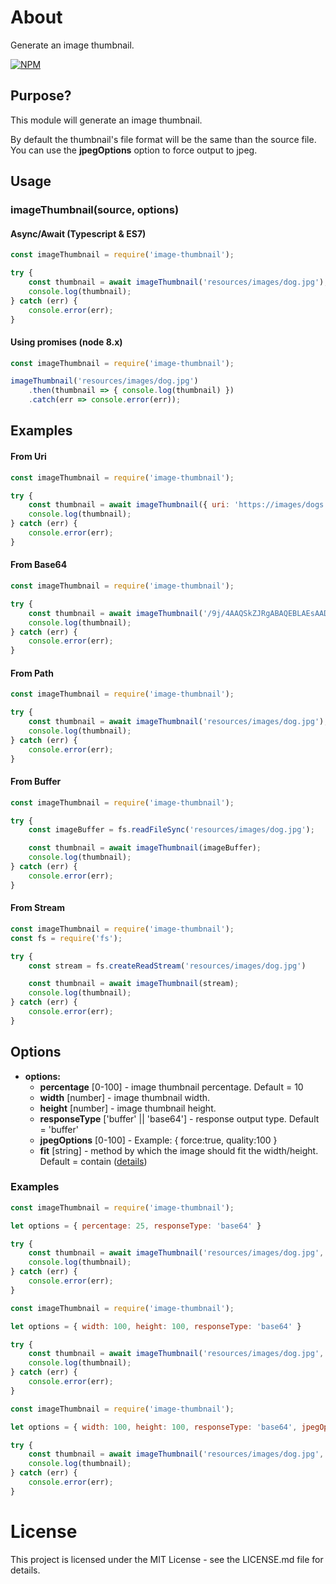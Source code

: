 # About
Generate an image thumbnail.

[![NPM](https://nodei.co/npm/image-thumbnail.png)](https://nodei.co/npm/image-thumbnail/)

## Purpose?
This module will generate an image thumbnail.

By default the thumbnail's file format will be the same than the source file. You can use the __jpegOptions__ option to force output to jpeg.

## Usage
### imageThumbnail(source, options)

#### Async/Await (Typescript & ES7)
```js
const imageThumbnail = require('image-thumbnail');

try {
    const thumbnail = await imageThumbnail('resources/images/dog.jpg');
    console.log(thumbnail);
} catch (err) {
    console.error(err);
}
```

#### Using promises (node 8.x)
```js
const imageThumbnail = require('image-thumbnail');

imageThumbnail('resources/images/dog.jpg')
    .then(thumbnail => { console.log(thumbnail) })
    .catch(err => console.error(err));
```

## Examples

#### From Uri
```js
const imageThumbnail = require('image-thumbnail');

try {
    const thumbnail = await imageThumbnail({ uri: 'https://images/dogs.jpg' });
    console.log(thumbnail);
} catch (err) {
    console.error(err);
}
```

#### From Base64
```js
const imageThumbnail = require('image-thumbnail');

try {
    const thumbnail = await imageThumbnail('/9j/4AAQSkZJRgABAQEBLAEsAAD/4QEERXhpZgAA==');
    console.log(thumbnail);
} catch (err) {
    console.error(err);
}
```

#### From Path
```js
const imageThumbnail = require('image-thumbnail');

try {
    const thumbnail = await imageThumbnail('resources/images/dog.jpg');
    console.log(thumbnail);
} catch (err) {
    console.error(err);
}
```

#### From Buffer
```js
const imageThumbnail = require('image-thumbnail');

try {
    const imageBuffer = fs.readFileSync('resources/images/dog.jpg');

    const thumbnail = await imageThumbnail(imageBuffer);
    console.log(thumbnail);
} catch (err) {
    console.error(err);
}
```

#### From Stream
```js
const imageThumbnail = require('image-thumbnail');
const fs = require('fs');

try {
    const stream = fs.createReadStream('resources/images/dog.jpg')

    const thumbnail = await imageThumbnail(stream);
    console.log(thumbnail);
} catch (err) {
    console.error(err);
}
```

## Options

- __options:__
  - __percentage__ [0-100] - image thumbnail percentage. Default = 10
  - __width__ [number] - image thumbnail width.
  - __height__ [number] - image thumbnail height.
  - __responseType__ ['buffer' || 'base64'] - response output type. Default = 'buffer'
  - __jpegOptions__ [0-100] - Example: { force:true, quality:100 }
  - __fit__ [string] - method by which the image should fit the width/height. Default = contain ([details](https://sharp.pixelplumbing.com/api-resize))

### Examples
```js
const imageThumbnail = require('image-thumbnail');

let options = { percentage: 25, responseType: 'base64' }

try {
    const thumbnail = await imageThumbnail('resources/images/dog.jpg', options);
    console.log(thumbnail);
} catch (err) {
    console.error(err);
}
```

```js
const imageThumbnail = require('image-thumbnail');

let options = { width: 100, height: 100, responseType: 'base64' }

try {
    const thumbnail = await imageThumbnail('resources/images/dog.jpg', options);
    console.log(thumbnail);
} catch (err) {
    console.error(err);
}
```

```js
const imageThumbnail = require('image-thumbnail');

let options = { width: 100, height: 100, responseType: 'base64', jpegOptions: { force:true, quality:90 } }

try {
    const thumbnail = await imageThumbnail('resources/images/dog.jpg', options);
    console.log(thumbnail);
} catch (err) {
    console.error(err);
}
```

# License
This project is licensed under the MIT License - see the LICENSE.md file for details.
